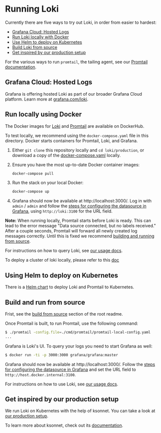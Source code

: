 # Running Loki

Currently there are five ways to try out Loki, in order from easier to hardest:

- [Grafana Cloud: Hosted Logs](#grafana-cloud-logs)
- [Run Loki locally with Docker](#run-locally-using-docker)
- [Use Helm to deploy on Kubernetes](#using-helm-to-deploy-on-kubernetes)
- [Build Loki from source](#build-and-run-from-source)
- [Get inspired by our production setup](#get-inspired-by-our-production-setup)

For the various ways to run `promtail`, the tailing agent, see our [Promtail documentation](../docs/sources/clients/promtail/_index.md).

## Grafana Cloud: Hosted Logs

Grafana is offering hosted Loki as part of our broader Grafana Cloud platform. Learn more at [grafana.com/loki](https://grafana.com/oss/loki/#products-and-services).

## Run locally using Docker

The Docker images for [Loki](https://hub.docker.com/r/grafana/loki/) and [Promtail](https://hub.docker.com/r/grafana/promtail/) are available on DockerHub.

To test locally, we recommend using the `docker-compose.yaml` file in this directory. Docker starts containers for Promtail, Loki, and Grafana.

1. Either `git clone` this repository locally and `cd loki/production`, or download a copy of the [docker-compose.yaml](docker-compose.yaml) locally.

1. Ensure you have the most up-to-date Docker container images:

   ```bash
   docker-compose pull
   ```

1. Run the stack on your local Docker:

   ```bash
   docker-compose up
   ```

1. Grafana should now be available at http://localhost:3000/. Log in with `admin` / `admin` and follow the [steps for configuring the datasource in Grafana](../docs/getting-started/grafana.md), using `http://loki:3100` for the URL field.

**Note:** When running locally, Promtail starts before Loki is ready. This can lead to the error message "Data source connected, but no labels received." After a couple seconds, Promtail will forward all newly created log messages correctly.
Until this is fixed we recommend [building and running from source](#build-and-run-from-source).

For instructions on how to query Loki, see [our usage docs](https://grafana.com/docs/loki/latest/logql/).

To deploy a cluster of loki locally, please refer to this [doc](./docker/)

## Using Helm to deploy on Kubernetes

There is a [Helm chart](helm) to deploy Loki and Promtail to Kubernetes.

## Build and run from source

Frist, see the [build from source](../README.md) section of the root readme.

Once Promtail is built, to run Promtail, use the following command:

```bash
$ ./promtail -config.file=./cmd/promtail/promtail-local-config.yaml
...
```

Grafana is Loki's UI. To query your logs you need to start Grafana as well:

```bash
$ docker run -ti -p 3000:3000 grafana/grafana:master
```

Grafana should now be available at http://localhost:3000/. Follow the [steps for configuring the datasource in Grafana](https://grafana.com/docs/loki/latest/getting-started/grafana/) and set the URL field to `http://host.docker.internal:3100`.

For instructions on how to use Loki, see [our usage docs](https://grafana.com/docs/loki/latest/logql/).

## Get inspired by our production setup

We run Loki on Kubernetes with the help of ksonnet.
You can take a look at [our production setup](ksonnet/).

To learn more about ksonnet, check out its [documentation](https://ksonnet.io).
